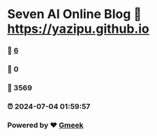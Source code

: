 # Seven AI Online Blog :link: https://yazipu.github.io 
### :page_facing_up: [6](https://yazipu.github.io/tag.html) 
### :speech_balloon: 0 
### :hibiscus: 3569 
### :alarm_clock: 2024-07-04 01:59:57 
### Powered by :heart: [Gmeek](https://github.com/Meekdai/Gmeek)
